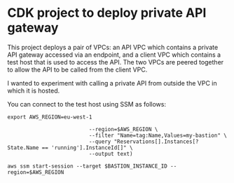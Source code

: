 
# CDK project to deploy private API gateway

This project deploys a pair of VPCs: an API VPC which contains a private API gateway accessed via an endpoint, and a client VPC which contains a test host that is used to access the API. The two VPCs are peered together to allow the API to be called from the client VPC.

I wanted to experiment with calling a private API from outside the VPC in which it is hosted.

You can connect to the test host using SSM as follows:

`export AWS_REGION=eu-west-1`

```export BASTION_INSTANCE_ID=$(aws ec2 describe-instances \
                          --region=$AWS_REGION \
                          --filter "Name=tag:Name,Values=my-bastion" \
                          --query "Reservations[].Instances[?State.Name == 'running'].InstanceId[]" \
                          --output text)
```

`aws ssm start-session --target $BASTION_INSTANCE_ID --region=$AWS_REGION`